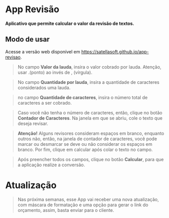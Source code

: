 # App Revisão

**Aplicativo que permite calcular o valor da revisão de textos.**

## Modo de usar

Acesse a versão web disponível em https://satellasoft.github.io/app-revisao.

> No campo **Valor da lauda**, insira o valor cobrado por lauda. Atenção, usar .(ponto) ao invés de , (vírgula).

> No campo  **Quantidade por lauda**, insira a quantidade de caracteres considerados uma lauda.

> no campo **Quantidade de caracteres**, insira o número total de caracteres a ser cobrado.

> Caso você não tenha o número de caracteres, então, clique no botão **Contador de Caracteres**. Na janela em que  se abriu, cole o texto que deseja revisar.

> **Atenção!** Alguns revisores consideram espaços em branco, enquanto outros não, então, na janela de contador de caracteres, você pode marcar ou desmarcar se deve ou não considerar os espaços em branco. Por fim, clique em calcular após colar o texto no campo.

> Após preencher todos os campos, clique no botão **Calcular**, para que a aplicação realize a conversão.

# Atualização

> Nas próxima semanas, esse App vai receber uma nova atualização, com máscara de formatação e uma opção para gerar o link do orçamento, assim, basta enviar para o cliente.
